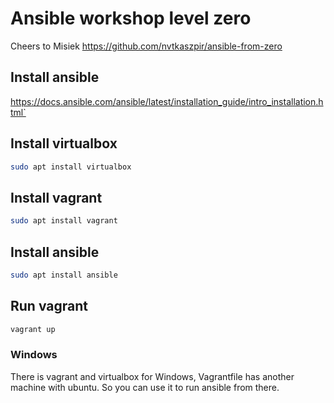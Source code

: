 # Ansible workshop level zero
Cheers to Misiek https://github.com/nvtkaszpir/ansible-from-zero

## Install ansible
https://docs.ansible.com/ansible/latest/installation_guide/intro_installation.html`

## Install virtualbox
```bash
sudo apt install virtualbox
```
## Install vagrant
```bash
sudo apt install vagrant
```

## Install ansible
```bash
sudo apt install ansible

```

## Run vagrant
```bash
vagrant up
```

### Windows
There is vagrant and virtualbox for Windows, Vagrantfile has another machine with ubuntu. 
So you can use it to run ansible from there.
